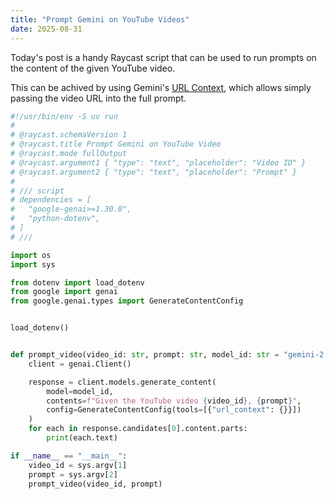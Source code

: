 ```yaml
---
title: "Prompt Gemini on YouTube Videos"
date: 2025-08-31
---
```


Today's post is a handy Raycast script that can be used to run prompts on the content of the given YouTube video.

This can be achived by using Gemini's [URL Context](https://ai.google.dev/gemini-api/docs/url-context), which allows simply passing the video URL into the full prompt.

```python
#!/usr/bin/env -S uv run
#
# @raycast.schemaVersion 1
# @raycast.title Prompt Gemini on YouTube Video
# @raycast.mode fullOutput
# @raycast.argument1 { "type": "text", "placeholder": "Video ID" }
# @raycast.argument2 { "type": "text", "placeholder": "Prompt" }
#
# /// script
# dependencies = [
#   "google-genai>=1.30.0",
#   "python-dotenv",
# ]
# ///

import os
import sys

from dotenv import load_dotenv
from google import genai
from google.genai.types import GenerateContentConfig


load_dotenv()


def prompt_video(video_id: str, prompt: str, model_id: str = "gemini-2.5-flash"):
    client = genai.Client()

    response = client.models.generate_content(
        model=model_id,
        contents=f"Given the YouTube video {video_id}, {prompt}",
        config=GenerateContentConfig(tools=[{"url_context": {}}])
    )
    for each in response.candidates[0].content.parts:
        print(each.text)

if __name__ == "__main__":
    video_id = sys.argv[1]
    prompt = sys.argv[2]
    prompt_video(video_id, prompt)
```
